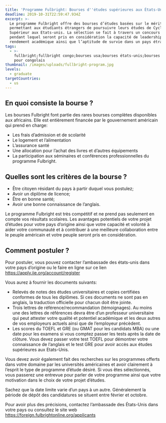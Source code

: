 ```yaml
---
title: 'Programme Fulbright: Bourses d''études supérieures aux États-Unis'
deadline: 2019-10-31T22:59:47.934Z
excerpt: >-
  Le programme Fulbright offre des bourses d’études basées sur le mérite
  permettant aux étudiants étrangers de poursuivre leurs études de Cycle
  Supérieur aux Etats-unis. La sélection se fait à travers un concours ouvert
  pendant lequel seront pris en considération la capacité de leadership, le
  rendement académique ainsi que l’aptitude de survie dans un pays étranger.
tags:
  - >-
    fullbright;fullbright congo;bourses usa;bourses états-unis;bourses d’études
    pour congolais
thumbnail: /images/uploads/fullbright-program.jpg
levels:
  - graduate
targetCountries:
  - us
---
```

## En quoi consiste la bourse ?

Les bourses Fulbright font partie des rares bourses complètes disponibles aux africains. Elle est entièrement financée par le gouvernement américain qui prend en charge:

* Les frais d’admission et de scolarité
* Le logement et l’alimentation
* L’assurance santé
* Une allocation pour l’achat des livres et d’autres équipements
* La participation aux séminaires et conférences professionnelles du programme Fulbright.

## Quelles sont les critères de la bourse ?

* Être citoyen résidant du pays à partir duquel vous postulez;
* Avoir un diplôme de licence;
* Être en bonne santé;
* Avoir une bonne connaissance de l’anglais.

Le programme Fulbright est très compétitif et ne prend pas seulement en compte vos résultats scolaires. Les avantages potentiels de votre projet d’études pour votre pays d’origine ainsi que votre capacité et volonté à aider votre communauté et à contribuer à une meilleure collaboration entre le peuple américain et votre peuple seront pris en considération.

## Comment postuler ?

Pour postuler, vous pouvez contacter l’ambassade des états-unis dans votre pays d’origine ou le faire en ligne sur ce lien <a href="https://apply.iie.org/account/register" target="_blank" rel="noopener noreferrer">https://apply.iie.org/account/register</a>

Vous aurez à fournir les documents suivants:

* Relevés de notes des études universitaires et copies certifiées conformes de tous les diplômes. Si ces documents ne sont pas en anglais, la traduction officielle pour chacun doit être jointe.
* Trois lettres de référence/recommandation (témoignages). Au moins une des lettres de références devra être d’un professeur universitaire qui peut attester votre qualité et potentiel académique et les deux autres de vos employeurs actuels ainsi que de l’employeur précèdent.
* Les scores du TOEFL et GRE (ou GMAT pour les candidats MBA) ou une date pour les examens si vous comptez passer les tests après la date de clôture. Vous devez passer votre test TOEFL pour démontrer votre connaissance de l’anglais et le test GRE pour avoir accès aux études supérieures aux Etats-Unis.

Vous devez avoir également fait des recherches sur les programmes offerts dans votre domaine par les universités américaines et avoir clairement à l’esprit le type de programme d’étude désiré. Si vous êtes sélectionnés, vous passerez une entrevue pour parler de votre programme ainsi que votre motivation dans le choix de votre projet d’études.

Sachez que la date limite varie d’un pays à un autre. Généralement la période de dépôt des candidatures se situent entre février et octobre.

Pour avoir plus des précisions, contactez l’ambassade des États-Unis dans votre pays ou consultez le site web <a href="https://foreign.fulbrightonline.org/applicants" target="_blank" rel="noopener noreferrer">https://foreign.fulbrightonline.org/applicants</a>
